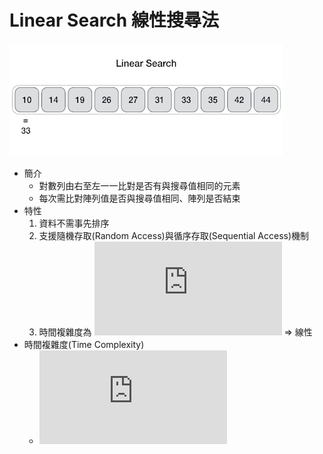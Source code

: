 # Linear Search 線性搜尋法

![](linear-search.gif)

- 簡介
    - 對數列由右至左一一比對是否有與搜尋值相同的元素
    - 每次需比對陣列值是否與搜尋值相同、陣列是否結束
- 特性
    1. 資料不需事先排序
    2. 支援隨機存取(Random Access)與循序存取(Sequential Access)機制
    3. 時間複雜度為 ![](https://latex.codecogs.com/gif.latex?O%5Cleft%28n%5Cright%29) ⇒ 線性
- 時間複雜度(Time Complexity)
    - ![](https://latex.codecogs.com/gif.latex?O%5Cleft%28n%5Cright%29)
